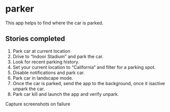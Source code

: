 # parker

This app helps to find where the car is parked.

## Stories completed

1. Park car at current location
2. Drive to ​“Indoor Stadium”​ and park the car.
3. Look for recent parking history.
4. Set your current location to “California” and filter for a parking spot.
5. Disable notifications and park car.
6. Park  car in landscape mode.
7. Once the car is parked, send the app to the background, once it isactive unpark the car.
8. Park car kill and launch the app and verify unpark.

Capture screenshots on failure<br/>
